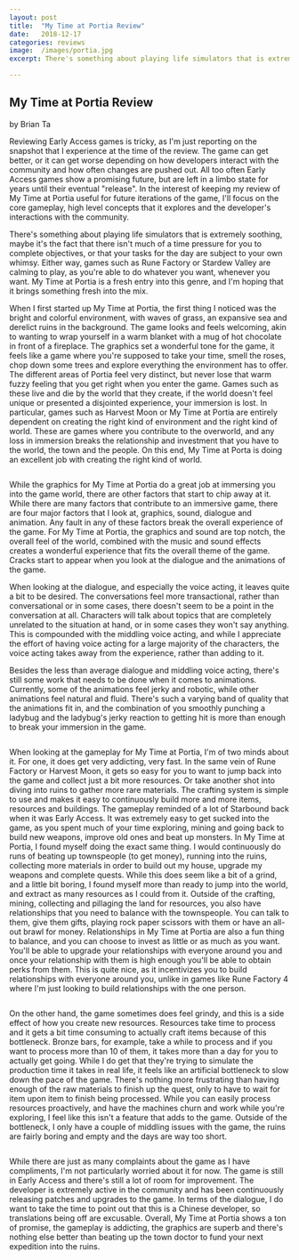 ```yaml
---
layout: post
title:  "My Time at Portia Review"
date:   2018-12-17
categories: reviews
image:  /images/portia.jpg
excerpt: There's something about playing life simulators that is extremely soothing, maybe it's the fact that there isn't much of a time pressure for you to complete objectives, or that your tasks for the day are subject to your own whimsy. My Time at Portia is a fresh entry into this genre, and I'm hoping that it brings something fresh into the mix.

---
```

## My Time at Portia Review

by Brian Ta

Reviewing Early Access games is tricky, as I'm just reporting on the snapshot that I experience at the time of the review.  The game can get better, or it can get worse depending on how developers interact with the community and how often changes are pushed out.  All too often Early Access games show a promising future, but are left in a limbo state for years until their eventual "release". In the interest of keeping my review of My Time at Portia useful for future iterations of the game, I'll focus on the core gameplay, high level concepts that it explores and the developer's interactions with the community. 

There's something about playing life simulators that is extremely soothing, maybe it's the fact that there isn't much of a time pressure for you to complete objectives, or that your tasks for the day are subject to your own whimsy.  Either way, games such as Rune Factory or Stardew Valley are calming to play, as you're able to do whatever you want, whenever you want.  My Time at Portia is a fresh entry into this genre, and I'm hoping that it brings something fresh into the mix.

When I first started up My Time at Portia, the first thing I noticed was the bright and colorful environment, with waves of grass, an expansive sea and derelict ruins in the background. The game looks and feels welcoming, akin to wanting to wrap yourself in a warm blanket with a mug of hot chocolate in front of a fireplace. The graphics set a wonderful tone for the game, it feels like a game where you're supposed to take your time, smell the roses, chop down some trees and explore everything the environment has to offer.  The different areas of Portia feel very distinct, but never lose that warm fuzzy feeling that you get right when you enter the game. Games such as these live and die by the world that they create, if the world doesn't feel unique or presented a disjointed experience, your immersion is lost.  In particular, games such as Harvest Moon or My Time at Portia are entirely dependent on creating the right kind of environment and the right kind of world. These are games where you contribute to the overworld, and any loss in immersion breaks the relationship and investment that you have to the world, the town and the people.  On this end, My Time at Porta is doing an excellent job with creating the right kind of world.

<img class="gfyitem" data-id="FrenchKindDragon" />

While the graphics for My Time at Portia do a great job at immersing you into the game world, there are other factors that start to chip away at it.  While there are many factors that contribute to an immersive game, there are four major factors that I look at, graphics, sound, dialogue and animation.  Any fault in any of these factors break the overall experience of the game.  For My Time at Portia, the graphics and sound are top notch, the overall feel of the world, combined with the music and sound effects creates a wonderful experience that fits the overall theme of the game.  Cracks start to appear when you look at the dialogue and the animations of the game.  

When looking at the dialogue, and especially the voice acting, it leaves quite a bit to be desired.  The conversations feel more transactional, rather than conversational or in some cases, there doesn't seem to be a point in the conversation at all.  Characters will talk about topics that are completely unrelated to the situation at hand, or in some cases they won't say anything.  This is compounded with the middling voice acting, and while I appreciate the effort of having voice acting for a large majority of the characters, the voice acting takes away from the experience, rather than adding to it.

Besides the less than average dialogue and middling voice acting, there's still some work that needs to be done when it comes to animations.  Currently, some of the animations feel jerky and robotic, while other animations feel natural and fluid. There's such a varying band of quality that the animations fit in, and the combination of you smoothly punching a ladybug and the ladybug's jerky reaction to getting hit is more than enough to break your immersion in the game.

<img class="gfyitem" data-id="SleepyUnselfishBear" />

When looking at the gameplay for My Time at Portia, I'm of two minds about it.  For one, it does get very addicting, very fast.  In the same vein of Rune Factory or Harvest Moon, it gets so easy for you to want to jump back into the game and collect just a bit more resources.  Or take another shot into diving into ruins to gather more rare materials. The crafting system is simple to use and makes it easy to continuously build more and more items, resources and buildings.  The gameplay reminded of a lot of Starbound back when it was Early Access.  It was extremely easy to get sucked into the game, as you spent much of your time exploring, mining and going back to build new weapons, improve old ones and beat up monsters.  In My Time at Portia, I found myself doing the exact same thing.  I would continuously do runs of beating up townspeople (to get money), running into the ruins, collecting more materials in order to build out my house, upgrade my weapons and complete quests. While this does seem like a bit of a grind, and a little bit boring, I found myself more than ready to jump into the world, and extract as many resources as I could from it.  Outside of the crafting, mining, collecting and pillaging the land for resources, you also have relationships that you need to balance with the townspeople.  You can talk to them, give them gifts, playing rock paper scissors with them or have an all-out brawl for money.  Relationships in My Time at Portia are also a fun thing to balance, and you can choose to invest as little or as much as you want.  You'll be able to upgrade your relationships with everyone around you and once your relationship with them is high enough you'll be able to obtain perks from them.  This is quite nice, as it incentivizes you to build relationships with everyone around you, unlike in games like Rune Factory 4 where I'm just looking to build relationships with the one person.

<img class="gfyitem" data-id="DarlingUnpleasantIberianchiffchaff" />

On the other hand, the game sometimes does feel grindy, and this is a side effect of how you create new resources.  Resources take time to process and it gets a bit time consuming to actually craft items because of this bottleneck.  Bronze bars, for example, take a while to process and if you want to process more than 10 of them, it takes more than a day for you to actually get going.  While I do get that they're trying to simulate the production time it takes in real life, it feels like an artificial bottleneck to slow down the pace of the game.  There's nothing more frustrating than having enough of the raw materials to finish up the quest, only to have to wait for item upon item to finish being processed.  While you can easily process resources proactively, and have the machines churn and work while you're exploring, I feel like this isn't a feature that adds to the game. Outside of the bottleneck, I only have a couple of middling issues with the game, the ruins are fairly boring and empty and the days are way too short.

<img class="gfyitem" data-id="InexperiencedBlindBichonfrise" />

While there are just as many complaints about the game as I have compliments, I'm not particularly worried about it for now.  The game is still in Early Access and there's still a lot of room for improvement.  The developer is extremely active in the community and has been continuously releasing patches and upgrades to the game.  In terms of the dialogue, I do want to take the time to point out that this is a Chinese developer, so translations being off are excusable.  Overall, My Time at Portia shows a ton of promise, the gameplay is addicting, the graphics are superb and there's nothing else better than beating up the town doctor to fund your next expedition into the ruins.




